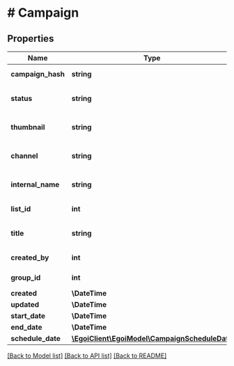 # # Campaign

## Properties

Name | Type | Description | Notes
------------ | ------------- | ------------- | -------------
**campaign_hash** | **string** |  | [optional] [readonly]
**status** | **string** | Status of the campaign | [optional]
**thumbnail** | **string** | Thumbnail of the campaign | [optional]
**channel** | **string** | Channel of the campaign | [optional]
**internal_name** | **string** | Internal name of the campaign | [optional]
**list_id** | **int** |  | [optional] [readonly]
**title** | **string** | Subject of the campaign | [optional]
**created_by** | **int** |  | [optional] [readonly]
**group_id** | **int** |  | [optional] [readonly]
**created** | **\DateTime** |  | [optional]
**updated** | **\DateTime** |  | [optional]
**start_date** | **\DateTime** |  | [optional]
**end_date** | **\DateTime** |  | [optional]
**schedule_date** | [**\EgoiClient\EgoiModel\CampaignScheduleDate**](CampaignScheduleDate.md) |  | [optional]

[[Back to Model list]](../../README.md#models) [[Back to API list]](../../README.md#endpoints) [[Back to README]](../../README.md)

